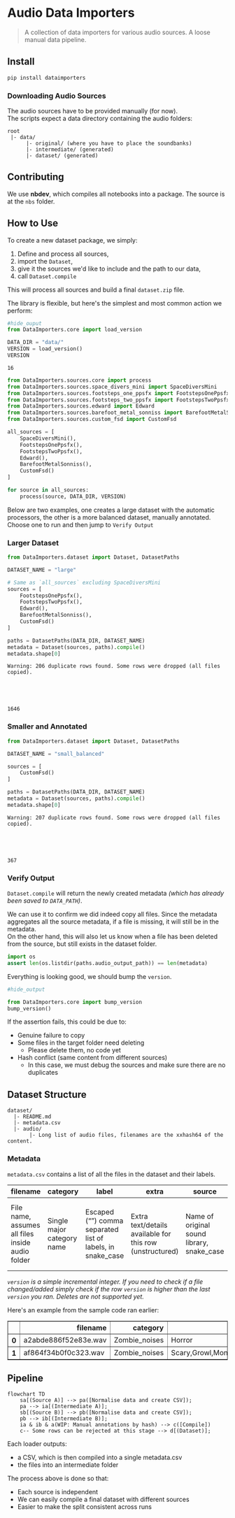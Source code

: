# Audio Data Importers
> A collection of data importers for various audio sources. A loose manual data pipeline.


## Install

```bash
pip install dataimporters
```

### Downloading Audio Sources

The audio sources have to be provided manually (for now).  
The scripts expect a data directory containing the audio folders:  
```
root
 |- data/
      |- original/ (where you have to place the soundbanks)
      |- intermediate/ (generated)
      |- dataset/ (generated)
```

## Contributing

We use **nbdev**, which compiles all notebooks into a package. The source is at the `nbs` folder.

## How to Use

To create a new dataset package, we simply:  
1. Define and process all sources,
1. import the `Dataset`,  
1. give it the sources we'd like to include and the path to our data,  
1. call `Dataset.compile`

This will process all sources and build a final `dataset.zip` file.  

The library is flexible, but here's the simplest and most common action we perform:

```python
#hide_ouput
from DataImporters.core import load_version

DATA_DIR = "data/"
VERSION = load_version()
VERSION
```




    16



```python
from DataImporters.sources.core import process
from DataImporters.sources.space_divers_mini import SpaceDiversMini
from DataImporters.sources.footsteps_one_ppsfx import FootstepsOnePpsfx
from DataImporters.sources.footsteps_two_ppsfx import FootstepsTwoPpsfx
from DataImporters.sources.edward import Edward
from DataImporters.sources.barefoot_metal_sonniss import BarefootMetalSonniss
from DataImporters.sources.custom_fsd import CustomFsd

all_sources = [
    SpaceDiversMini(),
    FootstepsOnePpsfx(),
    FootstepsTwoPpsfx(),
    Edward(),
    BarefootMetalSonniss(),
    CustomFsd()
]

for source in all_sources:
    process(source, DATA_DIR, VERSION)
```


Below are two examples, one creates a large dataset with the automatic processors, the other is a more balanced dataset, manually annotated.  
Choose one to run and then jump to `Verify Output`

### Larger Dataset

```python
from DataImporters.dataset import Dataset, DatasetPaths

DATASET_NAME = "large"

# Same as `all_sources` excluding SpaceDiversMini
sources = [
    FootstepsOnePpsfx(),
    FootstepsTwoPpsfx(),
    Edward(),
    BarefootMetalSonniss(),
    CustomFsd()
]

paths = DatasetPaths(DATA_DIR, DATASET_NAME)
metadata = Dataset(sources, paths).compile()
metadata.shape[0]
```

    Warning: 206 duplicate rows found. Some rows were dropped (all files copied).





    1646



### Smaller and Annotated

```python
from DataImporters.dataset import Dataset, DatasetPaths

DATASET_NAME = "small_balanced"

sources = [
    CustomFsd()
]

paths = DatasetPaths(DATA_DIR, DATASET_NAME)
metadata = Dataset(sources, paths).compile()
metadata.shape[0]
```

    Warning: 207 duplicate rows found. Some rows were dropped (all files copied).





    367



### Verify Output

`Dataset.compile` will return the newly created metadata _(which has already been saved to `DATA_PATH`)_.  

We can use it to confirm we did indeed copy all files. Since the metadata aggregates all the source metadata, if a file is missing, it will still be in the metadata.  
On the other hand, this will also let us know when a file has been deleted from the source, but still exists in the dataset folder.  

```python
import os
assert len(os.listdir(paths.audio_output_path)) == len(metadata)
```

Everything is looking good, we should bump the `version`.

```python
#hide_output

from DataImporters.core import bump_version
bump_version()
```

If the assertion fails, this could be due to:  
* Genuine failure to copy  
* Some files in the target folder need deleting  
  * Please delete them, no code yet
* Hash conflict (same content from different sources)  
  * In this case, we must debug the sources and make sure there are no duplicates

## Dataset Structure

```
dataset/
  |- README.md
  |- metadata.csv
  |- audio/
       |- Long list of audio files, filenames are the xxhash64 of the content.
```

### Metadata

`metadata.csv` contains a list of all the files in the dataset and their labels.  

filename | category | label | extra | source | version 
--- | --- | --- | --- | --- | --- 
File name, assumes all files inside audio folder | Single major category name | Escaped (“”) comma separated list of labels, in snake_case | Extra text/details available for this row (unstructured) | Name of original sound library, snake_case | Version of the last change. Limited to last change only  

_`version` is a simple incremental integer. If you need to check if a file changed/added simply check if the row `version` is higher than the last `version` you ran. Deletes are not supported yet._

Here's an example from the sample code ran earlier:




<div>
<style scoped>
    .dataframe tbody tr th:only-of-type {
        vertical-align: middle;
    }

    .dataframe tbody tr th {
        vertical-align: top;
    }

    .dataframe thead th {
        text-align: right;
    }
</style>
<table border="1" class="dataframe">
  <thead>
    <tr style="text-align: right;">
      <th></th>
      <th>filename</th>
      <th>category</th>
      <th>label</th>
      <th>extra</th>
      <th>source</th>
      <th>version</th>
    </tr>
  </thead>
  <tbody>
    <tr>
      <th>0</th>
      <td>a2abde886f52e83e.wav</td>
      <td>Zombie_noises</td>
      <td>Horror</td>
      <td>NaN</td>
      <td>custom_fsd</td>
      <td>16</td>
    </tr>
    <tr>
      <th>1</th>
      <td>af864f34b0f0c323.wav</td>
      <td>Zombie_noises</td>
      <td>Scary,Growl,Monster,Zombie,Female,Scream</td>
      <td>NaN</td>
      <td>custom_fsd</td>
      <td>16</td>
    </tr>
  </tbody>
</table>
</div>



## Pipeline

```mermaid
flowchart TD
    sa[(Source A)] --> pa([Normalise data and create CSV]);
    pa --> ia[(Intermediate A)];
    sb[(Source B)] --> pb([Normalise data and create CSV]);
    pb --> ib[(Intermediate B)];
    ia & ib & a(WIP: Manual annotations by hash) --> c([Compile])
    c-- Some rows can be rejected at this stage --> d[(Dataset)];
```

Each loader outputs:  
* a CSV, which is then compiled into a single metadata.csv  
* the files into an intermediate folder  

The process above is done so that:  
* Each source is independent  
* We can easily compile a final dataset with different sources  
* Easier to make the split consistent across runs  

